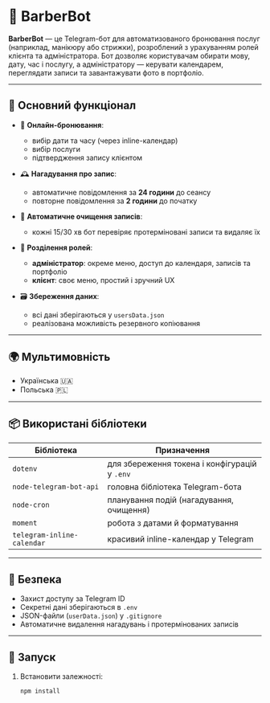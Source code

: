 # 💈 BarberBot

**BarberBot** — це Telegram-бот для автоматизованого бронювання послуг (наприклад, манікюру або стрижки), розроблений з урахуванням ролей клієнта та адміністратора. Бот дозволяє користувачам обирати мову, дату, час і послугу, а адміністратору — керувати календарем, переглядати записи та завантажувати фото в портфоліо.

---

## 🔧 Основний функціонал

- 📅 **Онлайн-бронювання**:

  - вибір дати та часу (через inline-календар)
  - вибір послуги
  - підтвердження запису клієнтом

- 🕰 **Нагадування про запис**:

  - автоматичне повідомлення за **24 години** до сеансу
  - повторне повідомлення за **2 години** до початку

- 🧹 **Автоматичне очищення записів**:

  - кожні 15/30 хв бот перевіряє протерміновані записи та видаляє їх

- 🔐 **Розділення ролей**:

  - **адміністратор**: окреме меню, доступ до календаря, записів та портфоліо
  - **клієнт**: своє меню, простий і зручний UX

- 🗃 **Збереження даних**:
  - всі дані зберігаються у `usersData.json`
  - реалізована можливість резервного копіювання

---

## 🌍 Мультимовність

- Українська 🇺🇦
- Польська 🇵🇱

---

## 📦 Використані бібліотеки

| Бібліотека                 | Призначення                                   |
| -------------------------- | --------------------------------------------- |
| `dotenv`                   | для збереження токена і конфігурацій у `.env` |
| `node-telegram-bot-api`    | головна бібліотека Telegram-бота              |
| `node-cron`                | планування подій (нагадування, очищення)      |
| `moment`                   | робота з датами й форматування                |
| `telegram-inline-calendar` | красивий inline-календар у Telegram           |

---

## 🔐 Безпека

- Захист доступу за Telegram ID
- Секретні дані зберігаються в `.env`
- JSON-файли (`userData.json`) у `.gitignore`
- Автоматичне видалення нагадувань і протермінованих записів

---

## 🚀 Запуск

1. Встановити залежності:
   ```bash
   npm install
   ```
